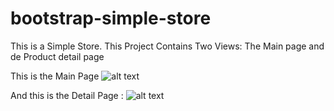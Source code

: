 # bootstrap-simple-store
This is a Simple Store.  This Project Contains Two Views: The Main page and de Product detail page

This is the Main Page 
![alt text](https://github.com/VMErik/bootstrap-simple-store/blob/master/img/captura1.PNG)

And this is the Detail Page : 
![alt text](https://github.com/VMErik/bootstrap-simple-store/blob/master/img/captura2.PNG)
